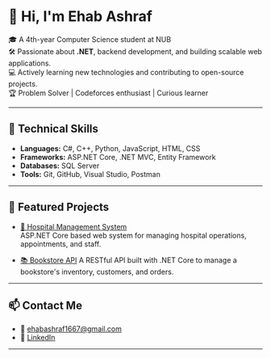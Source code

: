 # 👋 Hi, I'm Ehab Ashraf

🎓 A 4th-year Computer Science student at NUB  
🛠️ Passionate about **.NET**, backend development, and building scalable web applications.  
💻 Actively learning new technologies and contributing to open-source projects.  
🏆 Problem Solver | Codeforces enthusiast | Curious learner

---

## 💼 Technical Skills

- **Languages:** C#, C++, Python, JavaScript, HTML, CSS  
- **Frameworks:** ASP.NET Core, .NET MVC, Entity Framework  
- **Databases:** SQL Server  
- **Tools:** Git, GitHub, Visual Studio, Postman

---

## 🚀 Featured Projects

- [🏥 Hospital Management System](https://github.com/eh3p/hospital-management-system)  
  ASP.NET Core based web system for managing hospital operations, appointments, and staff.

- [📚 Bookstore API](https://github.com/eh3p/bookstore-api) 
  A RESTful API built with .NET Core to manage a bookstore's inventory, customers, and orders.

---



## 📫 Contact Me

- 📧 ehabashraf1667@gmail.com  
- 🔗 [LinkedIn](https://www.linkedin.com/in/ehab-ashraf-9a43a9283)

---
